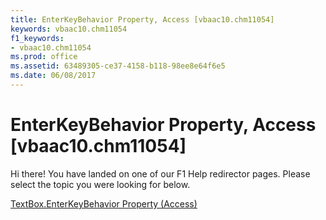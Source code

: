 ```yaml
---
title: EnterKeyBehavior Property, Access [vbaac10.chm11054]
keywords: vbaac10.chm11054
f1_keywords:
- vbaac10.chm11054
ms.prod: office
ms.assetid: 63489305-ce37-4158-b118-98ee8e64f6e5
ms.date: 06/08/2017
---
```



# EnterKeyBehavior Property, Access [vbaac10.chm11054]

Hi there! You have landed on one of our F1 Help redirector pages. Please select the topic you were looking for below.

[TextBox.EnterKeyBehavior Property (Access)](http://msdn.microsoft.com/library/b7830316-a1aa-ddc1-094f-5976c5298bc1%28Office.15%29.aspx)

